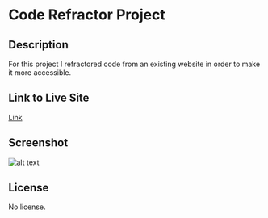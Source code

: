 # Code Refractor Project

## Description 

For this project I refractored code from an existing website in order to make it more accessible.

## Link to Live Site 

[Link](https://mkokich.github.io/Week1Homework/)


## Screenshot

![alt text](assets/assets/images/Horiseon-Digital-Marketing-Company.png)

<!-- Provide instructions and examples for use. Include screenshots as needed. 

To add a screenshot, create an `assets/images` folder in your repository and upload your screenshot to it. Then, using the relative filepath, add it to your README using the following syntax:

```md
![alt text](assets/images/screenshot.png)
``` -->


## License

No license.






